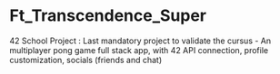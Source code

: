 # Ft_Transcendence_Super
42 School Project : Last mandatory project to validate the cursus - An multiplayer pong game full stack app, with 42 API connection, profile customization, socials (friends and chat)
